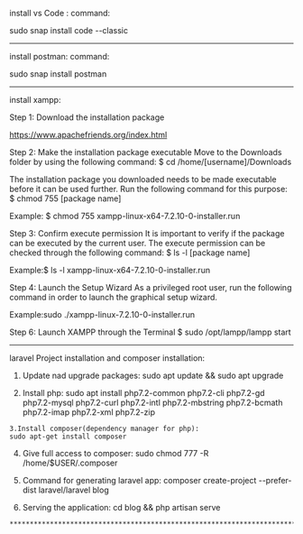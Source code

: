 install vs Code :
command:

sudo snap install code --classic


********************************************************************************************************
install postman:
command:

sudo snap install postman

***********************************************************************************************************
install xampp:

Step 1: Download the installation package

https://www.apachefriends.org/index.html


Step 2: Make the installation package executable
Move to the Downloads folder by using the following command:
$ cd /home/[username]/Downloads


The installation package you downloaded needs to be made executable before it can be used further. Run the following command for this purpose:
$ chmod 755 [package name]


Example:
$ chmod 755 xampp-linux-x64-7.2.10-0-installer.run


Step 3: Confirm execute permission
It is important to verify if the package can be executed by the current user. The execute permission can be checked through the following command:
$ ls -l [package name]

Example:$ ls -l xampp-linux-x64-7.2.10-0-installer.run


Step 4: Launch the Setup Wizard
As a privileged root user, run the following command in order to launch the graphical setup wizard.


Example:sudo ./xampp-linux-7.2.10-0-installer.run

Step 6: Launch XAMPP through the Terminal
$ sudo /opt/lampp/lampp start

********************************************************************************************************
laravel Project installation and composer installation:


   1. Update nad upgrade packages:
    sudo apt update && sudo apt upgrade

   2. Install php:
    sudo apt install php7.2-common php7.2-cli php7.2-gd php7.2-mysql php7.2-curl php7.2-intl php7.2-mbstring php7.2-bcmath php7.2-imap php7.2-xml php7.2-zip

    3.Install composer(dependency manager for php):
    sudo apt-get install composer

   4. Give full access to composer:
    sudo chmod 777 -R /home/$USER/.composer

   5. Command for generating laravel app:
    composer create-project --prefer-dist laravel/laravel blog

   6. Serving the application:
    cd blog && php artisan serve
    
    *******************************************************************************************************

